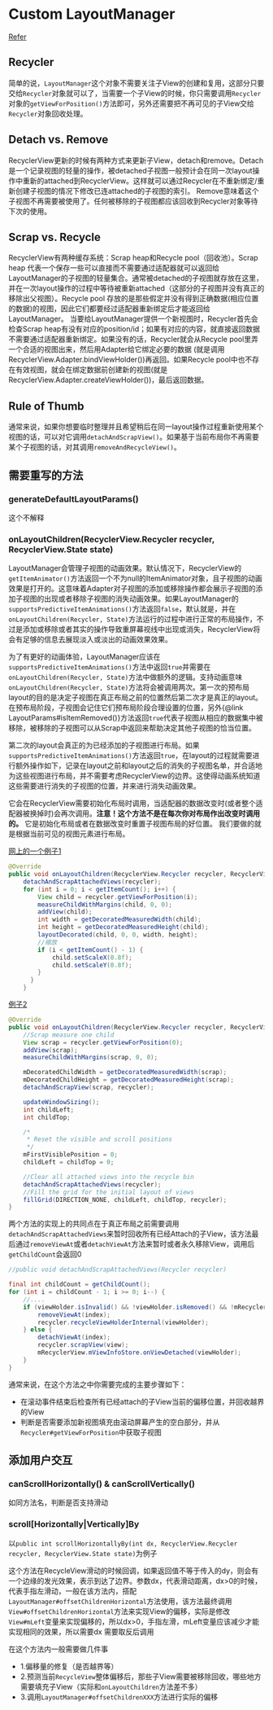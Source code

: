 # Custom LayoutManager

[Refer](http://wiresareobsolete.com/2014/09/building-a-recyclerview-layoutmanager-part-1/)

## Recycler

简单的说，`LayoutManager`这个对象不需要关注子View的创建和复用，这部分只要交给`Recycler`对象就可以了，当需要一个子View的时候，你只需要调用`Recycler`对象的`getViewForPosition()`方法即可，另外还需要把不再可见的子View交给`Recycler`对象回收处理。

## Detach vs. Remove

RecyclerView更新的时候有两种方式来更新子View，detach和remove。Detach是一个记录视图的轻量的操作，被detached子视图一般预计会在同一次layout操作中重新的attached到RecyclerView。这样就可以通过Recycler在不重新绑定/重新创建子视图的情况下修改已连attached的子视图的索引。 Remove意味着这个子视图不再需要被使用了。任何被移除的子视图都应该回收到Recycler对象等待下次的使用。

## Scrap vs. Recycle

RecyclerView有两种缓存系统：Scrap heap和Recycle pool（回收池）。Scrap heap 代表一个保存一些可以直接而不需要通过适配器就可以返回给LayoutManager的子视图的轻量集合。通常被detached的子视图就存放在这里，并在一次layout操作的过程中等待被重新attached（这部分的子视图并没有真正的移除出父视图）。Recycle pool 存放的是那些假定并没有得到正确数据(相应位置的数据)的视图，因此它们都要经过适配器重新绑定后才能返回给LayoutManager。 当要给LayoutManager提供一个新视图时，Recycler首先会检查Scrap heap有没有对应的position/id；如果有对应的内容，就直接返回数据不需要通过适配器重新绑定。如果没有的话，Recycler就会从Recycle pool里弄一个合适的视图出来，然后用Adapter给它绑定必要的数据 (就是调用RecyclerView.Adapter.bindViewHolder())再返回。如果Recycle pool中也不存在有效视图，就会在绑定数据前创建新的视图(就是 RecyclerView.Adapter.createViewHolder())，最后返回数据。

## Rule of Thumb

通常来说，如果你想要临时整理并且希望稍后在同一layout操作过程重新使用某个视图的话，可以对它调用`detachAndScrapView()`。如果基于当前布局你不再需要某个子视图的话，对其调用`removeAndRecycleView()`。

## 需要重写的方法

### generateDefaultLayoutParams()

这个不解释

### onLayoutChildren(RecyclerView.Recycler recycler, RecyclerView.State state)

LayoutManager会管理子视图的动画效果。默认情况下，RecyclerView的`getItemAnimator()`方法返回一个不为null的ItemAnimator对象，且子视图的动画效果是打开的。这意味着Adapter对子视图的添加或移除操作都会展示子视图的添加子视图的出现或者移除子视图的消失动画效果。如果LayoutManager的`supportsPredictiveItemAnimations()`方法返回`false`，默认就是，并在`onLayoutChildren(Recycler, State)`方法运行的过程中进行正常的布局操作，不过是添加或移除或者其实的操作导致重屏幕视线中出现或消失，RecyclerView将会有足够的信息去展现淡入或淡出的动画效果效果。

为了有更好的动画体验，LayoutManager应该在`supportsPredictiveItemAnimations()`方法中返回`true`并需要在`onLayoutChildren(Recycler, State)`方法中做额外的逻辑。支持动画意味`onLayoutChildren(Recycler, State)`方法将会被调用两次。第一次的预布局layout的目的是决定子视图在真正布局之前的位置然后第二次才是真正的layout。在预布局阶段，子视图会记住它们预布局阶段合理设置的位置，另外{@link LayoutParams#isItemRemoved()}方法返回`true`代表子视图从相应的数据集中被移除，被移除的子视图可以从Scrap中返回来帮助决定其他子视图的恰当位置。

第二次的layout会真正的为已经添加的子视图进行布局。如果`supportsPredictiveItemAnimations()`方法返回`true`，在layout的过程就需要进行额外操作如下，记录在layout之前和layout之后的消失的子视图名单，并合适地为这些视图进行布局，并不需要考虑RecyclerView的边界。这使得动画系统知道这些需要进行消失的子视图的位置，并来进行消失动画效果。

它会在RecyclerView需要初始化布局时调用，当适配器的数据改变时(或者整个适配器被换掉时)会再次调用。**注意！这个方法不是在每次你对布局作出改变时调用的。** 它是初始化布局或者在数据改变时重置子视图布局的好位置。 我们要做的就是根据当前可见的视图元素进行布局。

[网上的一个例子1](https://github.com/HalfStackDeveloper/SwipeCardRecyclerView/blob/master/swipecardrecyclerview/src/main/java/com/wangxiandeng/swipecardrecyclerview/SwipeCardLayoutManager.java)

```java
@Override
public void onLayoutChildren(RecyclerView.Recycler recycler, RecyclerView.State state) {
    detachAndScrapAttachedViews(recycler);
    for (int i = 0; i < getItemCount(); i++) {
        View child = recycler.getViewForPosition(i);  
        measureChildWithMargins(child, 0, 0);
        addView(child);
        int width = getDecoratedMeasuredWidth(child);
        int height = getDecoratedMeasuredHeight(child);
        layoutDecorated(child, 0, 0, width, height);
        //缩放
        if (i < getItemCount() - 1) {
            child.setScaleX(0.8f);
            child.setScaleY(0.8f);
        }
      }
    }
```

[例子2](https://github.com/devunwired/recyclerview-playground/blob/master/app/src/main/java/com/example/android/recyclerplayground/layout/FixedGridLayoutManager.java)

```java
@Override
public void onLayoutChildren(RecyclerView.Recycler recycler, RecyclerView.State state) {
    //Scrap measure one child
    View scrap = recycler.getViewForPosition(0);
    addView(scrap);
    measureChildWithMargins(scrap, 0, 0);

    mDecoratedChildWidth = getDecoratedMeasuredWidth(scrap);
    mDecoratedChildHeight = getDecoratedMeasuredHeight(scrap);
    detachAndScrapView(scrap, recycler);

    updateWindowSizing();
    int childLeft;
    int childTop;

    /*
     * Reset the visible and scroll positions
     */
    mFirstVisiblePosition = 0;
    childLeft = childTop = 0;

    //Clear all attached views into the recycle bin
    detachAndScrapAttachedViews(recycler);
    //Fill the grid for the initial layout of views
    fillGrid(DIRECTION_NONE, childLeft, childTop, recycler);
}
```

两个方法的实现上的共同点在于真正布局之前需要调用`detachAndScrapAttachedViews`来暂时回收所有已经Attach的子View，该方法最后通过`removeViewAt`或者`detachViewAt`方法来暂时或者永久移除View，调用后`getChildCount`会返回0

```java
//public void detachAndScrapAttachedViews(Recycler recycler)

final int childCount = getChildCount();
for (int i = childCount - 1; i >= 0; i--) {
    //....
    if (viewHolder.isInvalid() && !viewHolder.isRemoved() && !mRecyclerView.mAdapter.hasStableIds()) {
        removeViewAt(index);
        recycler.recycleViewHolderInternal(viewHolder);
    } else {
        detachViewAt(index);
        recycler.scrapView(view);
        mRecyclerView.mViewInfoStore.onViewDetached(viewHolder);
    }
}
```

通常来说，在这个方法之中你需要完成的主要步骤如下：

- 在滚动事件结束后检查所有已经attach的子View当前的偏移位置，并回收越界的View
- 判断是否需要添加新视图填充由滚动屏幕产生的空白部分，并从`Recycler#getViewForPosition`中获取子视图

## 添加用户交互

### canScrollHorizontally() & canScrollVertically()

如同方法名，判断是否支持滑动

### scroll[Horizontally|Vertically]By

以`public int scrollHorizontallyBy(int dx, RecyclerView.Recycler recycler, RecyclerView.State state)`为例子

这个方法在RecycleView滑动的时候回调，如果返回值不等于传入的dy，则会有一个边缘的发光效果，表示到达了边界。参数dx，代表滑动距离，dx>0的时候，代表手指左滑动，一般在该方法内，搭配`LayoutManager#offsetChildrenHorizontal`方法使用，该方法最终调用`View#offsetChildrenHorizontal`方法来实现View的偏移，实际是修改`View#mLeft`变量来实现偏移的，所以dx>0，手指左滑，mLeft变量应该减少才能实现相同的效果，所以需要dx 需要取反后调用

在这个方法内一般需要做几件事

- 1.偏移量的修复（是否越界等）
- 2.预测当前`RecycleView`整体偏移后，那些子View需要被移除回收，哪些地方需要填充子View（实际和`onLayoutChildren`方法差不多）
- 3.调用`LayoutManager#offsetChildrenXXX`方法进行实际的偏移
